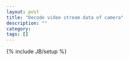 ```yaml
---
layout: post
title: "Decode video stream data of camera"
description: ""
category: 
tags: []
---
```

{% include JB/setup %}
